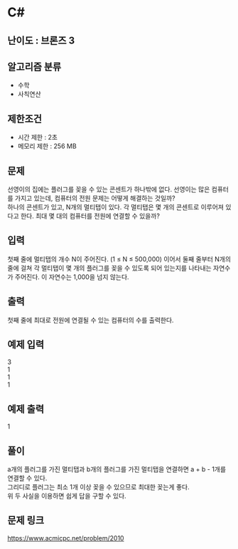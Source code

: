 # C#

## 난이도 : 브론즈 3

## 알고리즘 분류
  - 수학
  - 사칙연산

## 제한조건
  - 시간 제한 : 2초
  - 메모리 제한 : 256 MB

## 문제
선영이의 집에는 플러그를 꽂을 수 있는 콘센트가 하나밖에 없다. 선영이는 많은 컴퓨터를 가지고 있는데, 컴퓨터의 전원 문제는 어떻게 해결하는 것일까?<br/>
하나의 콘센트가 있고, N개의 멀티탭이 있다. 각 멀티탭은 몇 개의 콘센트로 이루어져 있다고 한다. 최대 몇 대의 컴퓨터를 전원에 연결할 수 있을까?<br/>


## 입력
첫째 줄에 멀티탭의 개수 N이 주어진다. (1 ≤ N ≤ 500,000) 이어서 둘째 줄부터 N개의 줄에 걸쳐 각 멀티탭이 몇 개의 플러그를 꽂을 수 있도록 되어 있는지를 나타내는 자연수가 주어진다. 이 자연수는 1,000을 넘지 않는다.<br/>


## 출력
첫째 줄에 최대로 전원에 연결될 수 있는 컴퓨터의 수를 출력한다.<br/>


## 예제 입력
3<br/>
1<br/>
1<br/>
1<br/>


## 예제 출력
1<br/>

## 풀이
a개의 플러그를 가진 멀티탭과 b개의 플러그를 가진 멀티탭을 연결하면 a + b - 1개를 연결할 수 있다.<br/>
그리디로 플러그는 최소 1개 이상 꽂을 수 있으므로 최대한 꽂는게 좋다.<br/>
위 두 사실을 이용하면 쉽게 답을 구할 수 있다.<br/>


## 문제 링크
https://www.acmicpc.net/problem/2010